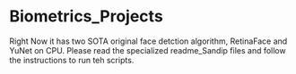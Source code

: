 # Biometrics_Projects
Right Now it has two SOTA original face detction algorithm, RetinaFace and YuNet on CPU. Please read the specialized readme_Sandip files and follow the instructions to run teh scripts. 
